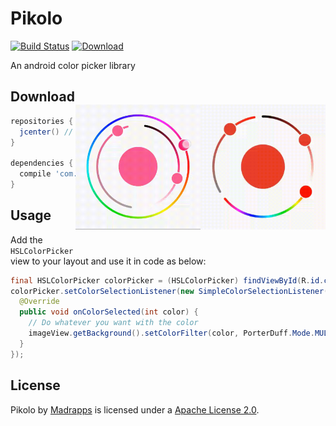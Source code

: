 # Pikolo
[![Build Status](https://travis-ci.org/Madrapps/Pikolo.svg?branch=master)](https://travis-ci.org/Madrapps/Pikolo)
[ ![Download](https://api.bintray.com/packages/madrapps/maven/com.github.madrapps%3Apikolo/images/download.svg) ](https://bintray.com/madrapps/maven/com.github.madrapps%3Apikolo/_latestVersion)

An android color picker library

<img src="/preview/arc-selectors.gif" alt="preview" title="preview" width="200" height="200" align="right" vspace="40" />
<img src="/preview/preview-full.gif" alt="preview" title="preview" width="200" height="200" align="right" vspace="40" />

Download
-----

```gradle
repositories {
  jcenter() // or mavenCentral()
}

dependencies {
  compile 'com.github.madrapps:pikolo:1.1.4'
}
```

Usage
-----
Add the `HSLColorPicker` view to your layout and use it in code as below:

```java
final HSLColorPicker colorPicker = (HSLColorPicker) findViewById(R.id.colorPicker);
colorPicker.setColorSelectionListener(new SimpleColorSelectionListener() {
  @Override
  public void onColorSelected(int color) {
    // Do whatever you want with the color
    imageView.getBackground().setColorFilter(color, PorterDuff.Mode.MULTIPLY);
  }
});
```

License
-----

Pikolo by [Madrapps](http://madrapps.github.io/) is licensed under a [Apache License 2.0](http://www.apache.org/licenses/LICENSE-2.0).
